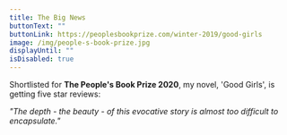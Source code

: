 ```yaml
---
title: The Big News
buttonText: ""
buttonLink: https://peoplesbookprize.com/winter-2019/good-girls
image: /img/people-s-book-prize.jpg
displayUntil: ""
isDisabled: true
---
```

Shortlisted for **The People's Book Prize 2020**, my novel, 'Good Girls', is getting five star reviews:

*"The depth - the beauty - of this evocative story is almost too difficult to encapsulate."*